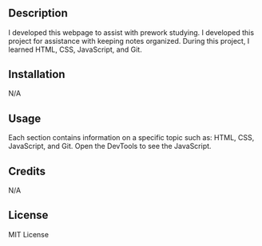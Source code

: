 
# <Prework Study Guide Webpage>

## Description

I developed this webpage to assist with prework studying. I developed this project for assistance with keeping notes organized. During this project, I learned HTML, CSS, JavaScript, and Git.

## Installation

N/A

## Usage

Each section contains information on a specific topic such as: HTML, CSS, JavaScript, and Git. Open the DevTools to see the JavaScript.

## Credits

N/A

## License

MIT License